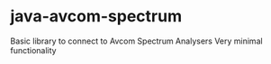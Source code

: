 # java-avcom-spectrum
Basic library to connect to Avcom Spectrum Analysers
Very minimal functionality
